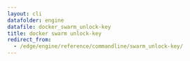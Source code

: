 ```yaml
---
layout: cli
datafolder: engine
datafile: docker_swarm_unlock-key
title: docker swarm unlock-key
redirect_from:
  - /edge/engine/reference/commandline/swarm_unlock-key/
---
```

